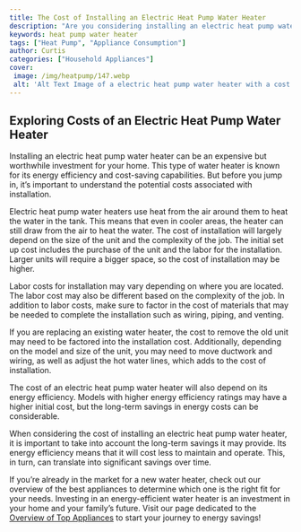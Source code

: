 ```yaml
---
title: The Cost of Installing an Electric Heat Pump Water Heater
description: "Are you considering installing an electric heat pump water heater for your home Learn about the costs associated with this type of water heater including the initial installation and long-term operational costs"
keywords: heat pump water heater
tags: ["Heat Pump", "Appliance Consumption"]
author: Curtis
categories: ["Household Appliances"]
cover: 
 image: /img/heatpump/147.webp
 alt: 'Alt Text Image of a electric heat pump water heater with a cost estimate on a piece of paper'
---
```

## Exploring Costs of an Electric Heat Pump Water Heater
Installing an electric heat pump water heater can be an expensive but worthwhile investment for your home. This type of water heater is known for its energy efficiency and cost-saving capabilities. But before you jump in, it’s important to understand the potential costs associated with installation.

Electric heat pump water heaters use heat from the air around them to heat the water in the tank. This means that even in cooler areas, the heater can still draw from the air to heat the water. The cost of installation will largely depend on the size of the unit and the complexity of the job. The initial set up cost includes the purchase of the unit and the labor for the installation. Larger units will require a bigger space, so the cost of installation may be higher.

Labor costs for installation may vary depending on where you are located. The labor cost may also be different based on the complexity of the job. In addition to labor costs, make sure to factor in the cost of materials that may be needed to complete the installation such as wiring, piping, and venting. 

If you are replacing an existing water heater, the cost to remove the old unit may need to be factored into the installation cost. Additionally, depending on the model and size of the unit, you may need to move ductwork and wiring, as well as adjust the hot water lines, which adds to the cost of installation. 

The cost of an electric heat pump water heater will also depend on its energy efficiency. Models with higher energy efficiency ratings may have a higher initial cost, but the long-term savings in energy costs can be considerable.

When considering the cost of installing an electric heat pump water heater, it is important to take into account the long-term savings it may provide. Its energy efficiency means that it will cost less to maintain and operate. This, in turn, can translate into significant savings over time.

If you’re already in the market for a new water heater, check out our overview of the best appliances to determine which one is the right fit for your needs. Investing in an energy-efficient water heater is an investment in your home and your family’s future. Visit our page dedicated to the [Overview of Top Appliances](./pages/appliance-overview) to start your journey to energy savings!
